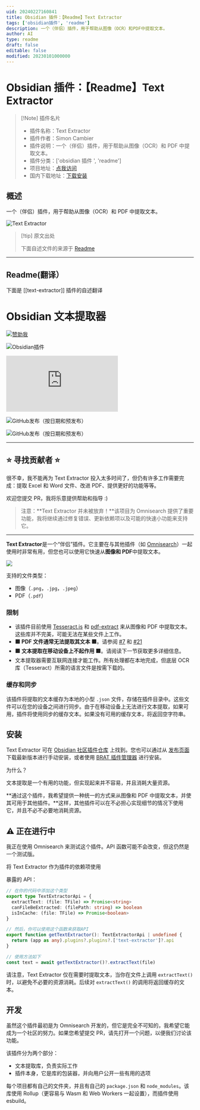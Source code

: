 ```yaml
---
uid: 20240227160841
title: Obsidian 插件：【Readme】Text Extractor
tags: ['obsidian插件', 'readme']
description: 一个（伴侣）插件，用于帮助从图像（OCR）和PDF中提取文本。
author: AI
type: readme
draft: false
editable: false
modified: 20230101000000
---
```


# Obsidian 插件：【Readme】Text Extractor

> [!Note] 插件名片
> - 插件名称：Text Extractor
> - 插件作者：Simon Cambier
> - 插件说明：一个（伴侣）插件，用于帮助从图像（OCR）和 PDF 中提取文本。
> - 插件分类：['obsidian 插件 ', 'readme']
> - 项目地址：[点我访问](https://github.com/scambier/obsidian-text-extractor)
> - 国内下载地址：[下载安装](https://pkmer.cn/products/plugin/pluginMarket/?text-extractor)

## 概述

一个（伴侣）插件，用于帮助从图像（OCR）和 PDF 中提取文本。

![Text Extractor](https://cdn.pkmer.cn/covers/text-extractor.png!pkmer)

> [!tip] 原文出处
>
>下面自述文件的来源于 [Readme](https://ghproxy.net/https://raw.githubusercontent.com/scambier/obsidian-text-extractor/master/README.md)

---

## Readme(翻译）

下面是 [[text-extractor]] 插件的自述翻译

# Obsidian 文本提取器

[![赞助我](https://img.shields.io/badge/%E2%9D%A4%20喜欢这个插件吗%3F-赞助我！-ff69b4)](https://github.com/sponsors/scambier)

![Obsidian插件](https://img.shields.io/endpoint?url=https%3A%2F%2Fscambier.xyz%2Fobsidian-endpoints%2Ftext-extractor.json)

![GitHub发布（按日期和文件）](https://img.shields.io/github/downloads/scambier/obsidian-text-extractor/latest/main.js)

![GitHub发布（按日期和预发布）](https://img.shields.io/github/v/release/scambier/obsidian-text-extractor)

![GitHub发布（按日期和预发布）](https://img.shields.io/github/v/release/scambier/obsidian-text-extractor?include_prereleases&label=BRAT%20beta)

---

## ⭐ 寻找贡献者 ⭐

很不幸，我不能再为 Text Extractor 投入太多时间了，但仍有许多工作需要完成：提取 Excel 和 Word 文件、改进 PDF、提供更好的功能等等。

欢迎您提交 PR，我将乐意提供帮助和指导 :)

> 注意：**Text Extractor 并未被放弃！**该项目为 Omnisearch 提供了重要功能，我将继续通过修复错误、更新依赖项以及可能的快速小功能来支持它。

---

**Text Extractor**是一个“伴侣”插件。它主要在与其他插件（如 [Omnisearch](https://github.com/scambier/obsidian-omnisearch)）一起使用时非常有用，但您也可以使用它快速从**图像和 PDF**中提取文本。

![](https://cdn.pkmer.cn/covers/text-extractor_1_5.png!pkmer)

支持的文件类型：

- 图像（`.png`，`.jpg`，`.jpeg`）
- PDF（`.pdf`）

### 限制

- 该插件目前使用 [Tesseract.js](https://tesseract.projectnaptha.com/) 和 [pdf-extract](https://github.com/jrmuizel/pdf-extract) 来从图像和 PDF 中提取文本。这些库并不完美，可能无法在某些文件上工作。
- **🟥 PDF 文件通常无法提取其文本 🟥**。请参阅 [#7](https://github.com/scambier/obsidian-text-extractor/issues/7) 和 [#21](https://github.com/scambier/obsidian-text-extractor/discussions/21)
- **🟥 文本提取在移动设备上不起作用 🟥**。请阅读下一节获取更多详细信息。
- 文本提取器需要互联网连接才能工作。所有处理都在本地完成，但底层 OCR 库（Tesseract）所需的语言文件是按需下载的。

### 缓存和同步

该插件将提取的文本缓存为本地的小型 `.json` 文件，存储在插件目录中。这些文件可以在您的设备之间进行同步。由于在移动设备上无法进行文本提取，如果可用，插件将使用同步的缓存文本。如果没有可用的缓存文本，将返回空字符串。

## 安装

Text Extractor 可在 [Obsidian 社区插件仓库](https://obsidian.md/plugins?search=Text%20Extractor) 上找到。您也可以通过从 [发布页面](https://github.com/scambier/obsidian-text-extractor/releases) 下载最新版本进行手动安装，或者使用 [BRAT 插件管理器](https://github.com/TfTHacker/obsidian42-brat) 进行安装。

为什么？

文本提取是一个有用的功能，但实现起来并不容易，并且消耗大量资源。

**通过这个插件，我希望提供一种统一的方式来从图像和 PDF 中提取文本，并使其可用于其他插件。**这样，其他插件可以在不必担心实现细节的情况下使用它，并且不必不必要地消耗资源。

## ⚠️ 正在进行中

我正在使用 Omnisearch 来测试这个插件。API 函数可能不会改变，但这仍然是一个测试版。

将 Text Extractor 作为插件的依赖项使用

暴露的 API：

```ts
// 在你的代码中添加这个类型
export type TextExtractorApi = {
  extractText: (file: TFile) => Promise<string>
  canFileBeExtracted: (filePath: string) => boolean
  isInCache: (file: TFile) => Promise<boolean>
}

// 然后，你可以使用这个函数来获取API
export function getTextExtractor(): TextExtractorApi | undefined {
  return (app as any).plugins?.plugins?.['text-extractor']?.api
}

// 使用方法如下
const text = await getTextExtractor()?.extractText(file)
```

请注意，Text Extractor 仅在需要时提取文本，当你在文件上调用 `extractText()` 时，以避免不必要的资源消耗。后续对 `extractText()` 的调用将返回缓存的文本。

## 开发

虽然这个插件最初是为 Omnisearch 开发的，但它是完全不可知的，我希望它能成为一个社区的努力。如果您希望提交 PR，请先打开一个问题，以便我们讨论该功能。

该插件分为两个部分：

- 文本提取库，负责实际工作
- 插件本身，它是库的包装器，并向用户公开一些有用的选项

每个项目都有自己的文件夹，并且有自己的 `package.json` 和 `node_modules`。该库使用 Rollup（更容易与 Wasm 和 Web Workers 一起设置），而插件使用 esbuild。

